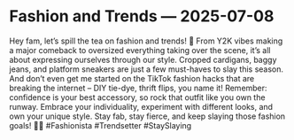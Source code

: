# Fashion and Trends — 2025-07-08

Hey fam, let’s spill the tea on fashion and trends! 🌟 From Y2K vibes making a major comeback to oversized everything taking over the scene, it’s all about expressing ourselves through our style. Cropped cardigans, baggy jeans, and platform sneakers are just a few must-haves to slay this season. And don’t even get me started on the TikTok fashion hacks that are breaking the internet – DIY tie-dye, thrift flips, you name it! Remember: confidence is your best accessory, so rock that outfit like you own the runway. Embrace your individuality, experiment with different looks, and own your unique style. Stay fab, stay fierce, and keep slaying those fashion goals! 💋✨ #Fashionista #Trendsetter #StaySlaying